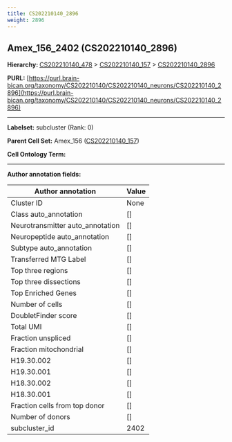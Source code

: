 ```yaml
---
title: CS202210140_2896
weight: 2896
---
```

## Amex_156_2402 (CS202210140_2896)
<b>Hierarchy: </b>
[CS202210140_478](../CS202210140_478) >
[CS202210140_157](../CS202210140_157) >
[CS202210140_2896](../CS202210140_2896)

**PURL:** [https://purl.brain-bican.org/taxonomy/CS202210140/CS202210140_neurons/CS202210140_2896](https://purl.brain-bican.org/taxonomy/CS202210140/CS202210140_neurons/CS202210140_2896)

---


**Labelset:** subcluster (Rank: 0)

**Parent Cell Set:** Amex_156 ([CS202210140_157](../CS202210140_157))



**Cell Ontology Term:** 

[MARKER GENES.]: #


---

[TRANSFERRED ANNOTATIONS.]: #


[AUTHOR ANNOTATION FIELDS.]: #


**Author annotation fields:**

| Author annotation | Value |
|-------------------|-------|
|Cluster ID|None|
|Class auto_annotation|[]|
|Neurotransmitter auto_annotation|[]|
|Neuropeptide auto_annotation|[]|
|Subtype auto_annotation|[]|
|Transferred MTG Label|[]|
|Top three regions|[]|
|Top three dissections|[]|
|Top Enriched Genes|[]|
|Number of cells|[]|
|DoubletFinder score|[]|
|Total UMI|[]|
|Fraction unspliced|[]|
|Fraction mitochondrial|[]|
|H19.30.002|[]|
|H19.30.001|[]|
|H18.30.002|[]|
|H18.30.001|[]|
|Fraction cells from top donor|[]|
|Number of donors|[]|
|subcluster_id|2402|
